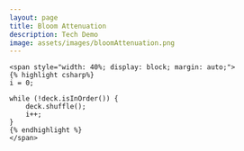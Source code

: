 ```yaml
---
layout: page
title: Bloom Attenuation
description: Tech Demo
image: assets/images/bloomAttenuation.png
---
```

<div id="main" class="alt">
<div class="inner">

    <span style="width: 40%; display: block; margin: auto;">
    {% highlight csharp%}
    i = 0;

    while (!deck.isInOrder()) {
        deck.shuffle();
        i++;
    }
    {% endhighlight %}
    </span>

</div>
</div>
